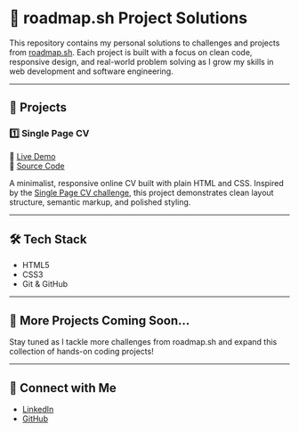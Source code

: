 # 🚀 roadmap.sh Project Solutions

This repository contains my personal solutions to challenges and projects from [roadmap.sh](https://roadmap.sh/). Each project is built with a focus on clean code, responsive design, and real-world problem solving as I grow my skills in web development and software engineering.

---

## 📘 Projects

### 1️⃣ Single Page CV  
🔗 [Live Demo](https://benjamin-matapo.github.io/roadmap.sh-solutions/1%20-%20Single%20Page%20CV/)  
📁 [Source Code](./1%20-%20Single%20Page%20CV)

A minimalist, responsive online CV built with plain HTML and CSS. Inspired by the [Single Page CV challenge](https://roadmap.sh/projects/single-page-cv), this project demonstrates clean layout structure, semantic markup, and polished styling.

---

## 🛠 Tech Stack
- HTML5
- CSS3
- Git & GitHub

---

## 📅 More Projects Coming Soon...
Stay tuned as I tackle more challenges from roadmap.sh and expand this collection of hands-on coding projects!

---

## 🙌 Connect with Me
- [LinkedIn](https://linkedin.com/in/benjamin-matapo)
- [GitHub](https://github.com/benjamin-matapo)
